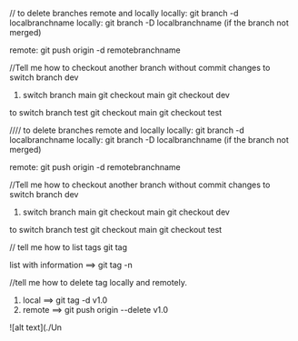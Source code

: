 // to delete branches remote and locally
locally: git branch -d localbranchname
locally: git branch -D localbranchname (if the branch not merged)

remote: git push origin -d remotebranchname

//Tell me how to checkout another branch without commit
changes
to switch branch dev
1. switch branch main 
 git checkout main
 git checkout dev

 to switch branch test
 git checkout main
 git checkout test

//// to delete branches remote and locally
locally: git branch -d localbranchname
locally: git branch -D localbranchname (if the branch not merged)

remote: git push origin -d remotebranchname

//Tell me how to checkout another branch without commit
changes
to switch branch dev
1. switch branch main 
 git checkout main
 git checkout dev

 to switch branch test
 git checkout main
 git checkout test

// tell me how to list tags
git tag

list with information ==> git tag -n

//tell me how to delete tag locally and remotely.
 1. local ==> git tag -d v1.0
 2. remote ==> git push origin --delete v1.0

 
![alt text](./Un
